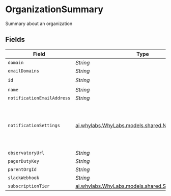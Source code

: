 # OrganizationSummary

Summary about an organization


## Fields

| Field                                                                                                | Type                                                                                                 | Required                                                                                             | Description                                                                                          |
| ---------------------------------------------------------------------------------------------------- | ---------------------------------------------------------------------------------------------------- | ---------------------------------------------------------------------------------------------------- | ---------------------------------------------------------------------------------------------------- |
| `domain`                                                                                             | *String*                                                                                             | :heavy_minus_sign:                                                                                   | N/A                                                                                                  |
| `emailDomains`                                                                                       | *String*                                                                                             | :heavy_minus_sign:                                                                                   | N/A                                                                                                  |
| `id`                                                                                                 | *String*                                                                                             | :heavy_check_mark:                                                                                   | N/A                                                                                                  |
| `name`                                                                                               | *String*                                                                                             | :heavy_minus_sign:                                                                                   | N/A                                                                                                  |
| `notificationEmailAddress`                                                                           | *String*                                                                                             | :heavy_minus_sign:                                                                                   | N/A                                                                                                  |
| `notificationSettings`                                                                               | [ai.whylabs.WhyLabs.models.shared.NotificationSettings](../../models/shared/NotificationSettings.md) | :heavy_minus_sign:                                                                                   | Settings that control how and when notifications are delivered.                                      |
| `observatoryUrl`                                                                                     | *String*                                                                                             | :heavy_minus_sign:                                                                                   | N/A                                                                                                  |
| `pagerDutyKey`                                                                                       | *String*                                                                                             | :heavy_minus_sign:                                                                                   | N/A                                                                                                  |
| `parentOrgId`                                                                                        | *String*                                                                                             | :heavy_minus_sign:                                                                                   | N/A                                                                                                  |
| `slackWebhook`                                                                                       | *String*                                                                                             | :heavy_minus_sign:                                                                                   | N/A                                                                                                  |
| `subscriptionTier`                                                                                   | [ai.whylabs.WhyLabs.models.shared.SubscriptionTier](../../models/shared/SubscriptionTier.md)         | :heavy_minus_sign:                                                                                   | N/A                                                                                                  |